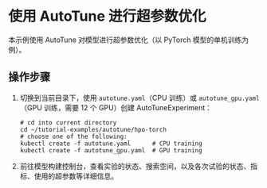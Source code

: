 # 使用 AutoTune 进行超参数优化

本示例使用 AutoTune 对模型进行超参数优化（以 PyTorch 模型的单机训练为例）。

## 操作步骤

1. 切换到当前目录下，使用 `autotune.yaml`（CPU 训练）或 `autotune_gpu.yaml`（GPU 训练，需要 12 个 GPU）创建 AutoTuneExperiment：

    ```shell
    # cd into current directory
    cd ~/tutorial-examples/autotune/hpo-torch
    # choose one of the following:
    kubectl create -f autotune.yaml      # CPU training
    kubectl create -f autotune_gpu.yaml  # GPU training
    ```

1. 前往模型构建控制台，查看实验的状态、搜索空间，以及各次试验的状态、指标、使用的超参数等详细信息。
